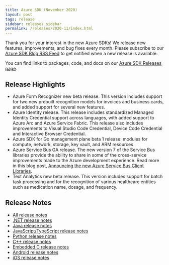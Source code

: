 ```yaml
---
title: Azure SDK (November 2020)
layout: post
tags: release
sidebar: releases_sidebar
permalink: /releases/2020-11/index.html
---
```


Thank you for your interest in the new Azure SDKs! We release new features, improvements, and bug fixes every month. Please subscribe to our [Azure SDK Blog RSS Feed](https://devblogs.microsoft.com/azure-sdk/feed) to get notified when a new release is available.

You can find links to packages, code, and docs on our [Azure SDK Releases page](https://aka.ms/azsdk/releases).

## Release Highlights

- Azure Form Recognizer new beta release. This version includes support for two new prebuilt recognition models for invoices and business cards, and added support for several new features.
- Azure Identity release. This release includes standardized Managed Identity Credential support across languages, with added support to Azure Arc and Azure Service Fabric. This release also includes improvements to Visual Studio Code Credential, Device Code Credential and Interactive Browser Credential.
- Azure SDK for Go management plane beta 1 release: modules for compute, network, storage, key vault, and ARM resources
- Azure Service Bus GA release. The new version 7 of the Service Bus libraries provide the ability to share in some of the cross-service improvements made to the Azure development experience. Read more in this blog post, [Announcing the new Azure Service Bus Client Libraries](https://devblogs.microsoft.com/azure-sdk/november-2020-servicebus-ga/).
- Text Analytics new beta release. This version includes support for batch task processing and for the recognition of various healthcare entities such as medication name, dosage, and frequency.

## Release Notes

* [All release notes](index.md)
* [.NET release notes](dotnet.md)
* [Java release notes](java.md)
* [JavaScript/TypeScript release notes](js.md)
* [Python release notes](python.md)
* [C++ release notes](cpp.md)
* [Embedded C release notes](c.md)
* [Android release notes](android.md)
* [iOS release notes](ios.md)
